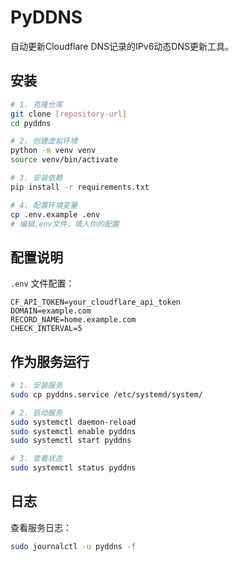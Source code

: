 # PyDDNS

自动更新Cloudflare DNS记录的IPv6动态DNS更新工具。

## 安装

```bash
# 1. 克隆仓库
git clone [repository-url]
cd pyddns

# 2. 创建虚拟环境
python -m venv venv
source venv/bin/activate

# 3. 安装依赖
pip install -r requirements.txt

# 4. 配置环境变量
cp .env.example .env
# 编辑.env文件，填入你的配置
```

## 配置说明

`.env` 文件配置：
```
CF_API_TOKEN=your_cloudflare_api_token
DOMAIN=example.com
RECORD_NAME=home.example.com
CHECK_INTERVAL=5
```

## 作为服务运行

```bash
# 1. 安装服务
sudo cp pyddns.service /etc/systemd/system/

# 2. 启动服务
sudo systemctl daemon-reload
sudo systemctl enable pyddns
sudo systemctl start pyddns

# 3. 查看状态
sudo systemctl status pyddns
```

## 日志

查看服务日志：
```bash
sudo journalctl -u pyddns -f
